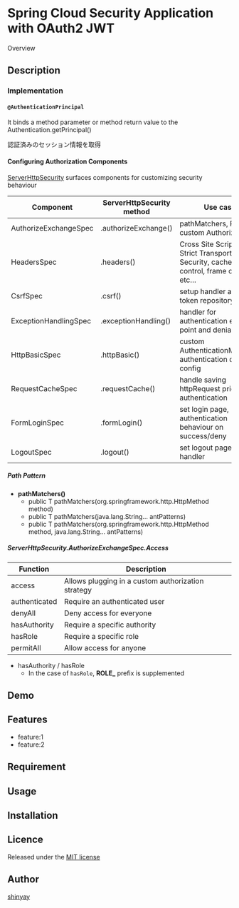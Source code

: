 # Spring Cloud Security Application with OAuth2 JWT

Overview

## Description

### Implementation

#### `@AuthenticationPrincipal`

It binds a method parameter or method return value to the Authentication.getPrincipal()

認証済みのセッション情報を取得

#### Configuring Authorization Components
[ServerHttpSecurity](https://docs.spring.io/spring-security/site/docs/current/api/org/springframework/security/config/web/server/ServerHttpSecurity.html) surfaces components for customizing security behaviour

|Component|ServerHttpSecurity method|Use case|
|---------|-------------------------|--------|
|AuthorizeExchangeSpec|.authorizeExchange()|pathMatchers, RBAC, custom Authorization|
|HeadersSpec|.headers()|Cross Site Scriptiong, Strict Transport Security, cache-control, frame options, etc…|
|CsrfSpec|.csrf()|setup handler and token repository|
|ExceptionHandlingSpec|.exceptionHandling()|handler for authentication entry point and denial|
|HttpBasicSpec|.httpBasic()|custom AuthenticationManager, authentication context config|
|RequestCacheSpec|.requestCache()|handle saving httpRequest prior to authentication|
|FormLoginSpec|.formLogin()|set login page, authentication behaviour on success/deny|
|LogoutSpec|.logout()|set logout page and handler|

##### Path Pattern

- **pathMatchers()**
  - public T pathMatchers(org.springframework.http.HttpMethod method)
  - public T pathMatchers(java.lang.String... antPatterns)
  - public T pathMatchers(org.springframework.http.HttpMethod method, java.lang.String... antPatterns)

##### ServerHttpSecurity.AuthorizeExchangeSpec.Access

|Function|Description|
|--------|-----------|
|access|Allows plugging in a custom authorization strategy|
|authenticated|Require an authenticated user|
|denyAll|Deny access for everyone|
|hasAuthority|Require a specific authority|
|hasRole|Require a specific role|
|permitAll|Allow access for anyone|

- hasAuthority / hasRole
  - In the case of `hasRole`, **ROLE_** prefix is supplemented

## Demo

## Features

- feature:1
- feature:2

## Requirement

## Usage

## Installation

## Licence

Released under the [MIT license](https://gist.githubusercontent.com/shinyay/56e54ee4c0e22db8211e05e70a63247e/raw/34c6fdd50d54aa8e23560c296424aeb61599aa71/LICENSE)

## Author

[shinyay](https://github.com/shinyay)
